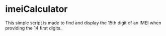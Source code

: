 # imeiCalculator
This simple script is made to find and display the 15th digit of an IMEI when providing the 14 first digits.
